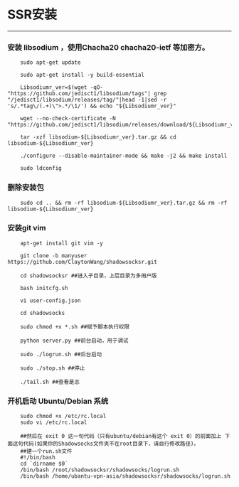 # SSR安装
---
### 安装 libsodium ，使用Chacha20 chacha20-ietf 等加密方。

        sudo apt-get update

        sudo apt-get install -y build-essential

        Libsodiumr_ver=$(wget -qO- "https://github.com/jedisct1/libsodium/tags"| grep "/jedisct1/libsodium/releases/tag/"|head -1|sed -r 's/.*tag\/(.+)\">.*/\1/') && echo "${Libsodiumr_ver}"

        wget --no-check-certificate -N "https://github.com/jedisct1/libsodium/releases/download/${Libsodiumr_ver}/libsodium-${Libsodiumr_ver}.tar.gz"

        tar -xzf libsodium-${Libsodiumr_ver}.tar.gz && cd libsodium-${Libsodiumr_ver}

        ./configure --disable-maintainer-mode && make -j2 && make install

        sudo ldconfig

 ### 删除安装包

        sudo cd .. && rm -rf libsodium-${Libsodiumr_ver}.tar.gz && rm -rf libsodium-${Libsodiumr_ver}

### 安装git vim

        apt-get install git vim -y

        git clone -b manyuser https://github.com/ClaytonWang/shadowsocksr.git

        cd shadowsocksr ##进入子目录，上层目录为多用户版

        bash initcfg.sh

        vi user-config.json

        cd shadowsocks

        sudo chmod +x *.sh ##赋予脚本执行权限

        python server.py ##前台启动，用于调试

        sudo ./logrun.sh ##后台启动

        sudo ./stop.sh ##停止

        ./tail.sh ##查看是志

### 开机启动 Ubuntu/Debian 系统

        sudo chmod +x /etc/rc.local
        sudo vi /etc/rc.local

        ##然后在 exit 0 这一句代码（只有ubuntu/debian有这个 exit 0）的前面加上 下面这句代码(如果你的Shadowsocks文件夹不在root目录下，请自行修改路径)。
        ##建一个run.sh文件
        #!/bin/bash
        cd `dirname $0`
        /bin/bash /root/shadowsocksr/shadowsocks/logrun.sh
        /bin/bash /home/ubantu-vpn-asia/shadowsocksr/shadowsocks/logrun.sh